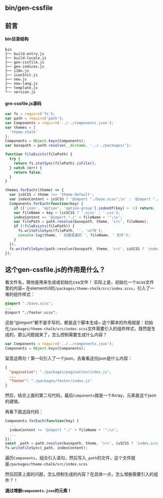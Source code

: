 ## bin/gen-cssfile

## 前言

#### bin目录结构
```
bin
├── build-entry.js
├── build-locale.js
├── gen-cssfile.js
├── gen-indices.js
├── i18n.js
├── iconInit.js
├── new.js
├── new-lang.js
├── template.js
└── version.js
```

#### grn-cssfile.js源码

```js
var fs = require('fs');
var path = require('path');
var Components = require('../../components.json');
var themes = [
  'theme-chalk'
];
Components = Object.keys(Components);
var basepath = path.resolve(__dirname, '../../packages/');

function fileExists(filePath) {
  try {
    return fs.statSync(filePath).isFile();
  } catch (err) {
    return false;
  }
}

themes.forEach((theme) => {
  var isSCSS = theme !== 'theme-default';
  var indexContent = isSCSS ? '@import "./base.scss";\n' : '@import "./base.css";\n';
  Components.forEach(function(key) {
    if (['icon', 'option', 'option-group'].indexOf(key) > -1) return;
    var fileName = key + (isSCSS ? '.scss' : '.css');
    indexContent += '@import "./' + fileName + '";\n';
    var filePath = path.resolve(basepath, theme, 'src', fileName);
    if (!fileExists(filePath)) {
      fs.writeFileSync(filePath, '', 'utf8');
      console.log(theme, ' 创建遗漏的 ', fileName, ' 文件');
    }
  });
  fs.writeFileSync(path.resolve(basepath, theme, 'src', isSCSS ? 'index.scss' : 'index.css'), indexContent);
});
```

## 这个gen-cssfile.js的作用是什么？
看文件名，猜他是用来生成或初始化css文件！
实际上是，初始化一个scss文件里的内容~
在elementUI的`/packages/theme-chalk/src/index.scss`，引入了一堆的组件样式：
```scss
@import "./base.scss";
...
@import "./footer.scss";
```
这些“@import”都不是手写的，都是这个脚本生成~
这个脚本的作用就是：初始化`/packages/theme-chalk/src/index.scss`文件需要引入的组件样式，既然是生成的，那么问题就来了，怎么控制需要生成什么内容？

```js
var Components = require('../../components.json');
Components = Object.keys(Components);
```
留意这两句！第一句引入了一个json，去看看这份json是什么内容：
```json
{
  "pagination": "./packages/pagination/index.js",
  ...
  "footer": "./packages/footer/index.js"
}
```
然后，结合上面的第二句代码，最后`Components`就是一个Array，元素是这个json的键值。

再看下面这段代码：
```js
Components.forEach(function(key) {
  ...
  indexContent += '@import "./' + fileName + '";\n';
  ...
});
const _path = path.resolve(basepath, theme, 'src', isSCSS ? 'index.scss' : 'index.css');
fs.writeFileSync(_path, indexContent);
```
遍历`Components`，组合引入语句，然后写入`_path`的文件，这个文件就是`/packages/theme-chalk/src/index.scss`

然后回答上面的问题，怎么控制生成的内容？在具体一点，怎么增删需要引入的组件？！

**通过增删`components.json`的元素！**